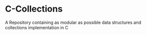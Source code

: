 # C-Collections
A Repository containing as modular as possible data structures and collections implementation in C
